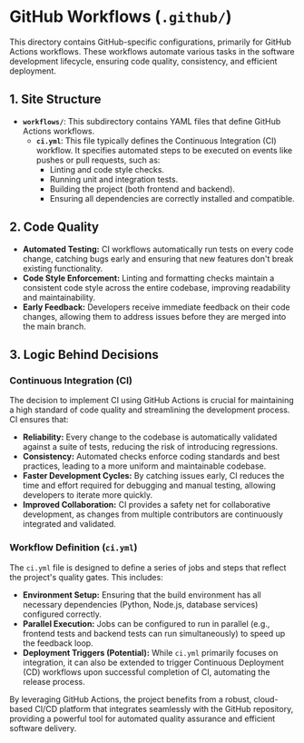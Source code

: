 # GitHub Workflows (`.github/`)

This directory contains GitHub-specific configurations, primarily for GitHub Actions workflows. These workflows automate various tasks in the software development lifecycle, ensuring code quality, consistency, and efficient deployment.

## 1. Site Structure

*   **`workflows/`**: This subdirectory contains YAML files that define GitHub Actions workflows.
    *   **`ci.yml`**: This file typically defines the Continuous Integration (CI) workflow. It specifies automated steps to be executed on events like pushes or pull requests, such as:
        *   Linting and code style checks.
        *   Running unit and integration tests.
        *   Building the project (both frontend and backend).
        *   Ensuring all dependencies are correctly installed and compatible.

## 2. Code Quality

*   **Automated Testing:** CI workflows automatically run tests on every code change, catching bugs early and ensuring that new features don't break existing functionality.
*   **Code Style Enforcement:** Linting and formatting checks maintain a consistent code style across the entire codebase, improving readability and maintainability.
*   **Early Feedback:** Developers receive immediate feedback on their code changes, allowing them to address issues before they are merged into the main branch.

## 3. Logic Behind Decisions

### Continuous Integration (CI)

The decision to implement CI using GitHub Actions is crucial for maintaining a high standard of code quality and streamlining the development process. CI ensures that:

*   **Reliability:** Every change to the codebase is automatically validated against a suite of tests, reducing the risk of introducing regressions.
*   **Consistency:** Automated checks enforce coding standards and best practices, leading to a more uniform and maintainable codebase.
*   **Faster Development Cycles:** By catching issues early, CI reduces the time and effort required for debugging and manual testing, allowing developers to iterate more quickly.
*   **Improved Collaboration:** CI provides a safety net for collaborative development, as changes from multiple contributors are continuously integrated and validated.

### Workflow Definition (`ci.yml`)

The `ci.yml` file is designed to define a series of jobs and steps that reflect the project's quality gates. This includes:

*   **Environment Setup:** Ensuring that the build environment has all necessary dependencies (Python, Node.js, database services) configured correctly.
*   **Parallel Execution:** Jobs can be configured to run in parallel (e.g., frontend tests and backend tests can run simultaneously) to speed up the feedback loop.
*   **Deployment Triggers (Potential):** While `ci.yml` primarily focuses on integration, it can also be extended to trigger Continuous Deployment (CD) workflows upon successful completion of CI, automating the release process.

By leveraging GitHub Actions, the project benefits from a robust, cloud-based CI/CD platform that integrates seamlessly with the GitHub repository, providing a powerful tool for automated quality assurance and efficient software delivery.